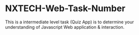 # NXTECH-Web-Task-Number
This is a intermediate level task (Quiz App) is to determine your understanding of Javascript Web application &amp; interaction.
